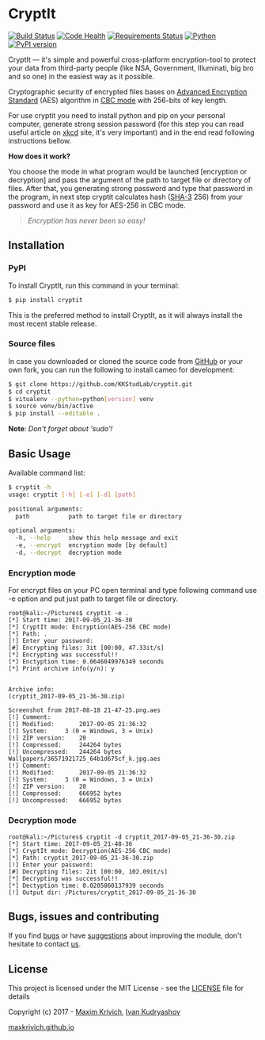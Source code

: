 # CryptIt
[![Build Status](https://travis-ci.org/KKStudLab/cryptit.svg?branch=master)](https://travis-ci.org/KKStudLab/cryptit)
[![Code Health](https://landscape.io/github/KKStudLab/cryptit/master/landscape.svg?style=flat)](https://landscape.io/github/KKStudLab/cryptit/master)
[![Requirements Status](https://requires.io/github/KKStudLab/cryptit/requirements.svg?branch=master)](https://requires.io/github/KKStudLab/cryptit/requirements/?branch=master)
[![Python](https://img.shields.io/badge/python-2.7+,%203.5+-blue.svg)](https://github.com/KKStudLab/cryptit)
[![PyPI version](https://badge.fury.io/py/cryptit.svg)](https://badge.fury.io/py/cryptit)

CryptIt — it's simple and powerful cross-platform encryption-tool to protect your data from third-party people (like NSA, Government, Illuminati, big bro and so one) in the easiest way as it possible. 

Cryptographic security of encrypted files bases on [Advanced Encryption Standard]  (AES) algorithm in [CBC mode] with 256-bits of key length.

For use cryptit you need to install python and pip on your personal computer, generate strong session password (for this step you can read useful article on [xkcd] site, it's very important) and in the end read following instructions bellow.

__How does it work?__

You choose the mode in what program would be launched [encryption or decryption] and pass the argument of the path to target file or directory of files. After that, you generating strong password and type that password in the program, in next step cryptit calculates hash ([SHA-3] 256) from your password and use it as key for AES-256 in CBC mode.

> _Encryption has never been so easy!_

## Installation

### PyPI
To install CryptIt, run this command in your terminal:
```sh
$ pip install cryptit
```
This is the preferred method to install CryptIt, as it will always install the most recent stable release.

### Source files
In case you downloaded or cloned the source code from [GitHub] or your own fork, you can run the following to install cameo for development:

```sh
$ git clone https://github.com/KKStudLab/cryptit.git
$ cd cryptit
$ vitualenv --python=python[version] venv
$ source venv/bin/active
$ pip install --editable .
```
**Note**: _Don't forget about 'sudo'!_

## Basic Usage
Available command list:
```sh
$ cryptit -h
usage: cryptit [-h] [-e] [-d] [path]

positional arguments:
  path           path to target file or directory

optional arguments:
  -h, --help     show this help message and exit
  -e, --encrypt  encryption mode [by default]
  -d, --decrypt  decryption mode
```

### Encryption mode
For encrypt files on your PC open terminal and type following command use -e option and put just path to target file or directory.
```
root@kali:~/Pictures$ cryptit -e .
[*] Start time: 2017-09-05_21-36-30
[*] CryptIt mode: Encryption(AES-256 CBC mode)
[*] Path: .
[!] Enter your password: 
[#] Encrypting files: 3it [00:00, 47.33it/s]
[*] Encrypting was successful!!
[*] Enctyption time: 0.0646049976349 seconds
[*] Print archive info(y/n): y


Archive info:
(cryptit_2017-09-05_21-36-30.zip)

Screenshot from 2017-08-18 21-47-25.png.aes
[!] Comment:		
[!] Modified:		2017-09-05 21:36:32
[!] System:		3 (0 = Windows, 3 = Unix)
[!] ZIP version:	20
[!] Compressed:		244264 bytes
[!] Uncompressed:	244264 bytes
Wallpapers/36571921725_64b1d675cf_k.jpg.aes
[!] Comment:		
[!] Modified:		2017-09-05 21:36:32
[!] System:		3 (0 = Windows, 3 = Unix)
[!] ZIP version:	20
[!] Compressed:		666952 bytes
[!] Uncompressed:	666952 bytes
```

### Decryption mode
```
root@kali:~/Pictures$ cryptit -d cryptit_2017-09-05_21-36-30.zip 
[*] Start time: 2017-09-05_21-48-36
[*] CryptIt mode: Decryption(AES-256 CBC mode)
[*] Path: cryptit_2017-09-05_21-36-30.zip
[!] Enter your password: 
[#] Decrypting files: 2it [00:00, 102.09it/s]
[*] Decrypting was successful!!
[*] Dectyption time: 0.0205860137939 seconds
[!] Output dir: /Pictures/cryptit_2017-09-05_21-36-30
```

## Bugs, issues and contributing

If you find [bugs] or have [suggestions] about improving the module, don't hesitate to contact [us].


## License

This project is licensed under the MIT License - see the [LICENSE] file for details

Copyright (c) 2017 - [Maxim Krivich], [Ivan Kudryashov]

[maxkrivich.github.io](https://maxkrivich.github.io/)

[Advanced Encryption Standard]: <https://en.wikipedia.org/wiki/Advanced_Encryption_Standard>
[CBC mode]: <https://en.wikipedia.org/wiki/Block_cipher_mode_of_operation#Cipher_Block_Chaining_.28CBC.29>
[xkcd]: <https://xkcd.com/936/>
[SHA-3]: <https://en.wikipedia.org/wiki/SHA-3>
[GitHub]: <https://github.com/KKStudLab/cryptit>
[bugs]: <https://github.com/KKStudLab/cryptit/issues>
[suggestions]: <https://github.com/KKStudLab/cryptit/issues>
[us]: <https://github.com/KKStudLab/cryptit/blob/master/AUTHORS.md>
[LICENSE]: <https://github.com/KKStudLab/cryptit/blob/master/LICENSE>
[Maxim Krivich]: <https://github.com/maxkrivich>
[Ivan Kudryashov]: <https://github.com/entick>
